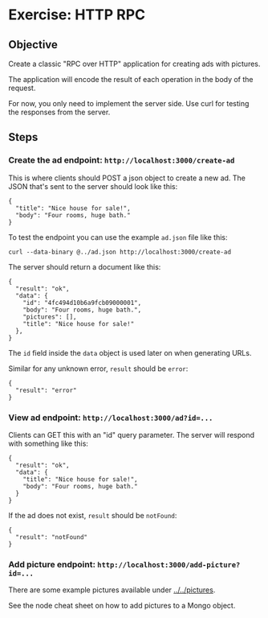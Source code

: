 Exercise: HTTP RPC
==================

Objective
---------

Create a classic "RPC over HTTP" application for creating ads with
pictures.

The application will encode the result of each operation in the body
of the request.

For now, you only need to implement the server side. Use curl for
testing the responses from the server.

Steps
-----

### Create the ad endpoint: `http://localhost:3000/create-ad`

This is where clients should POST a json object to create a new ad.
The JSON that's sent to the server should look like this:

~~~ {.json}
{
  "title": "Nice house for sale!",
  "body": "Four rooms, huge bath."
}
~~~

To test the endpoint you can use the example `ad.json` file like this:

    curl --data-binary @../ad.json http://localhost:3000/create-ad

The server should return a document like this:

~~~ {.json}
{
  "result": "ok",
  "data": {
    "id": "4fc494d10b6a9fcb09000001", 
    "body": "Four rooms, huge bath.", 
    "pictures": [], 
    "title": "Nice house for sale!"
  },
}
~~~

The `id` field inside the `data` object is used later on when
generating URLs.

Similar for any unknown error, `result` should be `error`:

~~~ {.json}
{
  "result": "error"
}
~~~

### View ad endpoint:  `http://localhost:3000/ad?id=...`
 
Clients can GET this with an "id" query parameter. The server will
respond with something like this:

~~~ {.json}
{
  "result": "ok",
  "data": {
    "title": "Nice house for sale!",
    "body": "Four rooms, huge bath."
  }
}
~~~

If the ad does not exist, `result` should be `notFound`:

~~~ {.json}
{
  "result": "notFound"
}
~~~

### Add picture endpoint: `http://localhost:3000/add-picture?id=...`

There are some example pictures available under
[../../pictures](../../pictures/).

See the node cheat sheet on how to add pictures to a Mongo object.
